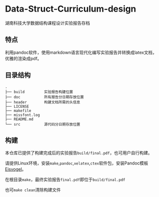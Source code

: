 # Data-Struct-Curriculum-design

湖南科技大学数据结构课程设计实验报告存档

## 特点

利用pandoc软件，使用markdown语言现代化编写实验报告并转换成latex文档，优雅的渲染成pdf。

## 目录结构

```
.
├── build         实验报告构建位置
├── doc           所有报告分日期存放位置
├── header        构建文档所需的头信息
├── LICENSE
├── makefile
├── missfont.log
├── README.md
└── src           源代码分日期存放位置
```
## 构建

本仓库已提供了构建完成后的实验报告`build/final.pdf`，也可用户自行构建。

请提供Linux环境，安装`make`,`pandoc`,`xelatex`,`ctex`软件包，安装Pandoc模板[Eisvogel](https://github.com/Wandmalfarbe/pandoc-latex-template)。

在根目录`make`，最终实验报告`final.pdf`即位于`build/final.pdf`

也可`make clean`清除构建文件